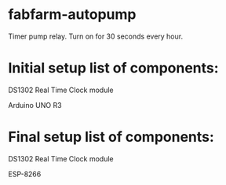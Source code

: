 # fabfarm-autopump
Timer pump relay. Turn on for 30 seconds every hour.

Initial setup list of components:
=
DS1302 Real Time Clock module

Arduino UNO R3

Final setup list of components:
=
DS1302 Real Time Clock module

ESP-8266

